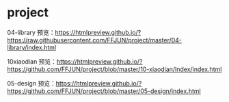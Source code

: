 # project

04-library 预览：https://htmlpreview.github.io/?https://raw.githubusercontent.com/FFJUN/project/master/04-library/index.html

10xiaodian 预览：https://htmlpreview.github.io/?https://github.com/FFJUN/project/blob/master/10-xiaodian/Index/index.html

05-design 预览：https://htmlpreview.github.io/?https://github.com/FFJUN/project/blob/master/05-design/index.html
